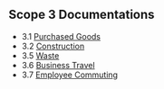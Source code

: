 ## Scope 3 Documentations

* 3.1 [Purchased Goods](https://docs.google.com/document/d/1rR8MxLu2fxlnSIysAEu0KxIMLAPxlAzDYj-pYHoY45A/edit?usp=sharing)
* 3.2 [Construction](https://docs.google.com/document/d/17yJuG9VYxJ970BuUqQmqRW2Wgs0uihKERZGIKa8iZ6M/edit?usp=sharing)
* 3.5 [Waste](https://docs.google.com/document/d/1IVmDsEYHxp4F-j1KN6g94VZTBldfka2-jzTKlUPJN9w/edit?usp=sharing)
* 3.6 [Business Travel](https://docs.google.com/document/d/1hqo8a84qP05t9IyKiFW-AaRDNjM5FHTpfuJ0IoztrgQ/edit?usp=sharing)
* 3.7 [Employee Commuting](https://docs.google.com/document/d/1jmIU8y5Zo4g5eLtDFro98ebl7PKLYL0PlmMW4pcXywc/edit?usp=sharing)
